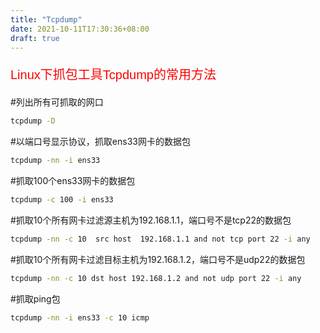 ```yaml
---
title: "Tcpdump"
date: 2021-10-11T17:30:36+08:00
draft: true
---
```








<p style="text-align:left;color:red;font-size:20px;font-family:arial">Linux下抓包工具Tcpdump的常用方法</p>  



#列出所有可抓取的网口

```bash
tcpdump -D
```

  

#以端口号显示协议，抓取ens33网卡的数据包

```bash
tcpdump -nn -i ens33
```

  

#抓取100个ens33网卡的数据包

```bash
tcpdump -c 100 -i ens33
```

  

#抓取10个所有网卡过滤源主机为192.168.1.1，端口号不是tcp22的数据包

```bash
tcpdump -nn -c 10  src host  192.168.1.1 and not tcp port 22 -i any
```

  

#抓取10个所有网卡过滤目标主机为192.168.1.2，端口号不是udp22的数据包

```bash
tcpdump -nn -c 10 dst host 192.168.1.2 and not udp port 22 -i any
```

  

#抓取ping包

```bash
tcpdump -nn -i ens33 -c 10 icmp
```



